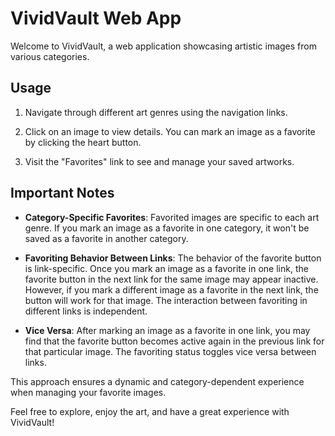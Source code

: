# VividVault Web App

Welcome to VividVault, a web application showcasing artistic images from various categories.

## Usage

1. Navigate through different art genres using the navigation links.

2. Click on an image to view details. You can mark an image as a favorite by clicking the heart button.

3. Visit the "Favorites" link to see and manage your saved artworks.

## Important Notes

- **Category-Specific Favorites**: Favorited images are specific to each art genre. If you mark an image as a favorite in one category, it won't be saved as a favorite in another category.

- **Favoriting Behavior Between Links**: The behavior of the favorite button is link-specific. Once you mark an image as a favorite in one link, the favorite button in the next link for the same image may appear inactive. However, if you mark a different image as a favorite in the next link, the button will work for that image. The interaction between favoriting in different links is independent.

- **Vice Versa**: After marking an image as a favorite in one link, you may find that the favorite button becomes active again in the previous link for that particular image. The favoriting status toggles vice versa between links.

This approach ensures a dynamic and category-dependent experience when managing your favorite images.

Feel free to explore, enjoy the art, and have a great experience with VividVault!
